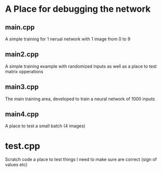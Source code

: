 # A Place for debugging the network

## main.cpp
A simple training for 1 nerual network with 1 image from 0 to 9

## main2.cpp
A simple training example with randomized inputs as well as a place to test matrix opperations

## main3.cpp
The main training area, developed to train a neural network of 1000 inputs

## main4.cpp
A place to test a small batch (4 images)

# test.cpp
Scratch code a place to test things I need to make sure are correct (sign of values etc)
